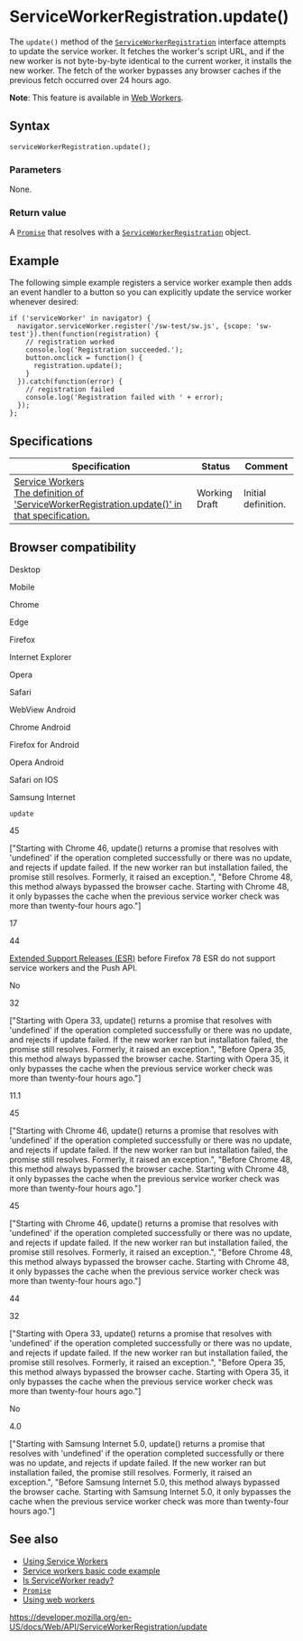 ServiceWorkerRegistration.update()
==================================

The `update()` method of the [`ServiceWorkerRegistration`](../serviceworkerregistration) interface attempts to update the service worker. It fetches the worker's script URL, and if the new worker is not byte-by-byte identical to the current worker, it installs the new worker. The fetch of the worker bypasses any browser caches if the previous fetch occurred over 24 hours ago.

**Note**: This feature is available in [Web Workers](../web_workers_api).

Syntax
------

    serviceWorkerRegistration.update();

### Parameters

None.

### Return value

A [`Promise`](https://developer.mozilla.org/en-US/docs/Web/JavaScript/Reference/Global_Objects/Promise) that resolves with a [`ServiceWorkerRegistration`](../serviceworkerregistration) object.

Example
-------

The following simple example registers a service worker example then adds an event handler to a button so you can explicitly update the service worker whenever desired:

    if ('serviceWorker' in navigator) {
      navigator.serviceWorker.register('/sw-test/sw.js', {scope: 'sw-test'}).then(function(registration) {
        // registration worked
        console.log('Registration succeeded.');
        button.onclick = function() {
          registration.update();
        }
      }).catch(function(error) {
        // registration failed
        console.log('Registration failed with ' + error);
      });
    };

Specifications
--------------

<table><thead><tr class="header"><th>Specification</th><th>Status</th><th>Comment</th></tr></thead><tbody><tr class="odd"><td><a href="https://w3c.github.io/ServiceWorker/#service-worker-registration-update">Service Workers<br />
<span class="small">The definition of 'ServiceWorkerRegistration.update()' in that specification.</span></a></td><td><span class="spec-wd">Working Draft</span></td><td>Initial definition.</td></tr></tbody></table>

Browser compatibility
---------------------

Desktop

Mobile

Chrome

Edge

Firefox

Internet Explorer

Opera

Safari

WebView Android

Chrome Android

Firefox for Android

Opera Android

Safari on IOS

Samsung Internet

`update`

45

\["Starting with Chrome 46, update() returns a promise that resolves with 'undefined' if the operation completed successfully or there was no update, and rejects if update failed. If the new worker ran but installation failed, the promise still resolves. Formerly, it raised an exception.", "Before Chrome 48, this method always bypassed the browser cache. Starting with Chrome 48, it only bypasses the cache when the previous service worker check was more than twenty-four hours ago."\]

17

44

[Extended Support Releases (ESR)](https://www.mozilla.org/en-US/firefox/organizations/) before Firefox 78 ESR do not support service workers and the Push API.

No

32

\["Starting with Opera 33, update() returns a promise that resolves with 'undefined' if the operation completed successfully or there was no update, and rejects if update failed. If the new worker ran but installation failed, the promise still resolves. Formerly, it raised an exception.", "Before Opera 35, this method always bypassed the browser cache. Starting with Opera 35, it only bypasses the cache when the previous service worker check was more than twenty-four hours ago."\]

11.1

45

\["Starting with Chrome 46, update() returns a promise that resolves with 'undefined' if the operation completed successfully or there was no update, and rejects if update failed. If the new worker ran but installation failed, the promise still resolves. Formerly, it raised an exception.", "Before Chrome 48, this method always bypassed the browser cache. Starting with Chrome 48, it only bypasses the cache when the previous service worker check was more than twenty-four hours ago."\]

45

\["Starting with Chrome 46, update() returns a promise that resolves with 'undefined' if the operation completed successfully or there was no update, and rejects if update failed. If the new worker ran but installation failed, the promise still resolves. Formerly, it raised an exception.", "Before Chrome 48, this method always bypassed the browser cache. Starting with Chrome 48, it only bypasses the cache when the previous service worker check was more than twenty-four hours ago."\]

44

32

\["Starting with Opera 33, update() returns a promise that resolves with 'undefined' if the operation completed successfully or there was no update, and rejects if update failed. If the new worker ran but installation failed, the promise still resolves. Formerly, it raised an exception.", "Before Opera 35, this method always bypassed the browser cache. Starting with Opera 35, it only bypasses the cache when the previous service worker check was more than twenty-four hours ago."\]

No

4.0

\["Starting with Samsung Internet 5.0, update() returns a promise that resolves with 'undefined' if the operation completed successfully or there was no update, and rejects if update failed. If the new worker ran but installation failed, the promise still resolves. Formerly, it raised an exception.", "Before Samsung Internet 5.0, this method always bypassed the browser cache. Starting with Samsung Internet 5.0, it only bypasses the cache when the previous service worker check was more than twenty-four hours ago."\]

See also
--------

-   [Using Service Workers](../service_worker_api/using_service_workers)
-   [Service workers basic code example](https://github.com/mdn/sw-test)
-   [Is ServiceWorker ready?](https://jakearchibald.github.io/isserviceworkerready/)
-   [`Promise`](https://developer.mozilla.org/en-US/docs/Web/JavaScript/Reference/Global_Objects/Promise)
-   [Using web workers](../web_workers_api/using_web_workers)

<a href="https://developer.mozilla.org/en-US/docs/Web/API/ServiceWorkerRegistration/update" class="_attribution-link">https://developer.mozilla.org/en-US/docs/Web/API/ServiceWorkerRegistration/update</a>
